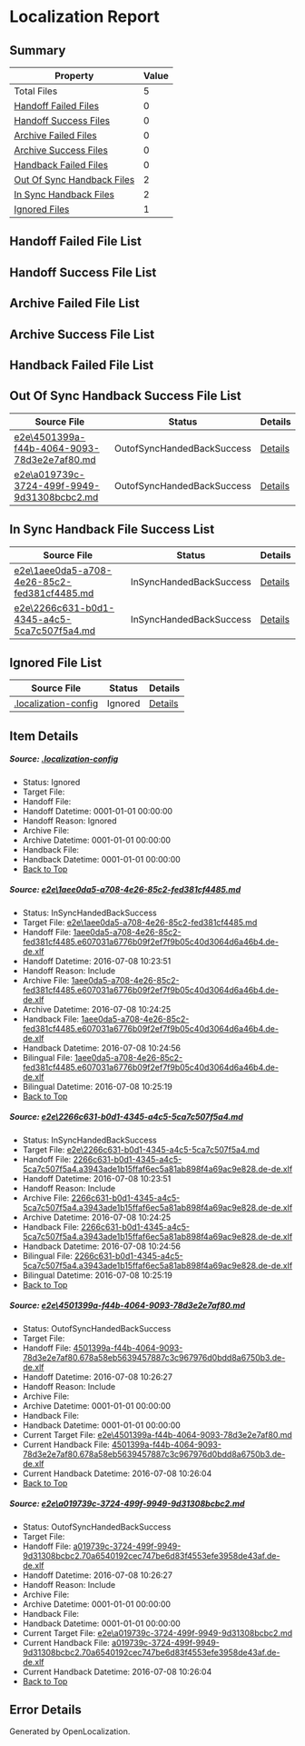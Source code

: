 # <a name='report-top'></a> Localization Report

## Summary
 Property | Value 
 -------- | ----- 
 Total Files | 5
[ Handoff Failed Files ](#handoff-failed-list)| 0
[ Handoff Success Files ](#handoff-success-list)| 0
[ Archive Failed Files ](#archive-failed-list)| 0
[ Archive Success Files ](#archive-success-list)| 0
[ Handback Failed Files ](#handback-failed-list)| 0
[ Out Of Sync Handback Files ](#outofsync-handback-success-list)| 2
[ In Sync Handback Files ](#insync-handback-success-list)| 2
[ Ignored Files ](#ignored-list)| 1

## <a name='handoff-failed-list'></a> Handoff Failed File List

## <a name='handoff-success-list'></a> Handoff Success File List

## <a name='archive-failed-list'></a> Archive Failed File List

## <a name='archive-success-list'></a> Archive Success File List

## <a name='handback-failed-list'></a> Handback Failed File List

## <a name='outofsync-handback-success-list'></a> Out Of Sync Handback Success File List
 Source File | Status | Details 
 ----------- | ------ | ------- 
 [e2e\4501399a-f44b-4064-9093-78d3e2e7af80.md](https://github.com/OpenLocalizationTestOrg/oltest/blob/a06e81507c20afef92e023a2b135dcb2da8c8967/e2e/4501399a-f44b-4064-9093-78d3e2e7af80.md) | OutofSyncHandedBackSuccess | [Details](#2e86209882afc47c001f149c5d7cebfae4e9fd023)
 [e2e\a019739c-3724-499f-9949-9d31308bcbc2.md](https://github.com/OpenLocalizationTestOrg/oltest/blob/a06e81507c20afef92e023a2b135dcb2da8c8967/e2e/a019739c-3724-499f-9949-9d31308bcbc2.md) | OutofSyncHandedBackSuccess | [Details](#7e624d111f8e9ba18c9b16737615267ff5ced6324)

## <a name='insync-handback-success-list'></a> In Sync Handback File Success List
 Source File | Status | Details 
 ----------- | ------ | ------- 
 [e2e\1aee0da5-a708-4e26-85c2-fed381cf4485.md](https://github.com/OpenLocalizationTestOrg/oltest/blob/7ab837e8c472b747716bfd0e55bb0d6a5b0fbe79/e2e/1aee0da5-a708-4e26-85c2-fed381cf4485.md) | InSyncHandedBackSuccess | [Details](#9778781c538e9ffab5465eeca8f8a794fccdb68a1)
 [e2e\2266c631-b0d1-4345-a4c5-5ca7c507f5a4.md](https://github.com/OpenLocalizationTestOrg/oltest/blob/7ab837e8c472b747716bfd0e55bb0d6a5b0fbe79/e2e/2266c631-b0d1-4345-a4c5-5ca7c507f5a4.md) | InSyncHandedBackSuccess | [Details](#cde9d68d09adee2fe8b0459691a1814675aecfb62)

## <a name='ignored-list'></a> Ignored File List
 Source File | Status | Details 
 ----------- | ------ | ------- 
 [.localization-config](https://github.com/OpenLocalizationTestOrg/oltest/blob/a06e81507c20afef92e023a2b135dcb2da8c8967/.localization-config) | Ignored | [Details](#3d4f252ac210baf56311d7e97dcc2db10974dbd20)

## Item Details
##### <a name='3d4f252ac210baf56311d7e97dcc2db10974dbd20'></a> Source: [.localization-config](https://github.com/OpenLocalizationTestOrg/oltest/blob/a06e81507c20afef92e023a2b135dcb2da8c8967/.localization-config)
* Status: Ignored
* Target File: 
* Handoff File: 
* Handoff Datetime: 0001-01-01 00:00:00
* Handoff Reason: Ignored
* Archive File: 
* Archive Datetime: 0001-01-01 00:00:00
* Handback File: 
* Handback Datetime: 0001-01-01 00:00:00
* [Back to Top](#report-top)

##### <a name='9778781c538e9ffab5465eeca8f8a794fccdb68a1'></a> Source: [e2e\1aee0da5-a708-4e26-85c2-fed381cf4485.md](https://github.com/OpenLocalizationTestOrg/oltest/blob/7ab837e8c472b747716bfd0e55bb0d6a5b0fbe79/e2e/1aee0da5-a708-4e26-85c2-fed381cf4485.md)
* Status: InSyncHandedBackSuccess
* Target File: [e2e\1aee0da5-a708-4e26-85c2-fed381cf4485.md](https://github.com/OpenLocalizationTestOrg/oltest-dede-fly/blob/c2536017b22bd93a173a0151b779073c71e2a33e/e2e/1aee0da5-a708-4e26-85c2-fed381cf4485.md)
* Handoff File: [1aee0da5-a708-4e26-85c2-fed381cf4485.e607031a6776b09f2ef7f9b05c40d3064d6a46b4.de-de.xlf](https://github.com/OpenLocalizationTestOrg/olhandoff-e2e/blob/660919daf88311a87631f01e527ee583a7962009/ol-handoff/OpenLocalizationTestOrg/oltest-dede-fly/ci/ht/1aee0da5-a708-4e26-85c2-fed381cf4485.e607031a6776b09f2ef7f9b05c40d3064d6a46b4.de-de.xlf)
* Handoff Datetime: 2016-07-08 10:23:51
* Handoff Reason: Include
* Archive File: [1aee0da5-a708-4e26-85c2-fed381cf4485.e607031a6776b09f2ef7f9b05c40d3064d6a46b4.de-de.xlf](https://github.com/OpenLocalizationTestOrg/olhandoff-e2e/blob/c4737f5882a80417f5cb3e11d935a5c2d0c7b9eb/ol-archive/OpenLocalizationTestOrg/oltest-dede-fly/ci/ht/1aee0da5-a708-4e26-85c2-fed381cf4485.e607031a6776b09f2ef7f9b05c40d3064d6a46b4.de-de.xlf)
* Archive Datetime: 2016-07-08 10:24:25
* Handback File: [1aee0da5-a708-4e26-85c2-fed381cf4485.e607031a6776b09f2ef7f9b05c40d3064d6a46b4.de-de.xlf](https://github.com/OpenLocalizationTestOrg/olhandback-e2e/blob/ee024daa096af585e68fc8adcfbbb6cd971f58a4/ol-handback/OpenLocalizationTestOrg/oltest-dede-fly/ci/ht/1aee0da5-a708-4e26-85c2-fed381cf4485.e607031a6776b09f2ef7f9b05c40d3064d6a46b4.de-de.xlf)
* Handback Datetime: 2016-07-08 10:24:56
* Bilingual File: [1aee0da5-a708-4e26-85c2-fed381cf4485.e607031a6776b09f2ef7f9b05c40d3064d6a46b4.de-de.xlf](https://github.com/OpenLocalizationTestOrg/olhandback-e2e/blob/ee024daa096af585e68fc8adcfbbb6cd971f58a4/ol-handback/OpenLocalizationTestOrg/oltest-dede-fly/ci/ht/1aee0da5-a708-4e26-85c2-fed381cf4485.e607031a6776b09f2ef7f9b05c40d3064d6a46b4.de-de.xlf)
* Bilingual Datetime: 2016-07-08 10:25:19
* [Back to Top](#report-top)

##### <a name='cde9d68d09adee2fe8b0459691a1814675aecfb62'></a> Source: [e2e\2266c631-b0d1-4345-a4c5-5ca7c507f5a4.md](https://github.com/OpenLocalizationTestOrg/oltest/blob/7ab837e8c472b747716bfd0e55bb0d6a5b0fbe79/e2e/2266c631-b0d1-4345-a4c5-5ca7c507f5a4.md)
* Status: InSyncHandedBackSuccess
* Target File: [e2e\2266c631-b0d1-4345-a4c5-5ca7c507f5a4.md](https://github.com/OpenLocalizationTestOrg/oltest-dede-fly/blob/c2536017b22bd93a173a0151b779073c71e2a33e/e2e/2266c631-b0d1-4345-a4c5-5ca7c507f5a4.md)
* Handoff File: [2266c631-b0d1-4345-a4c5-5ca7c507f5a4.a3943ade1b15ffaf6ec5a81ab898f4a69ac9e828.de-de.xlf](https://github.com/OpenLocalizationTestOrg/olhandoff-e2e/blob/660919daf88311a87631f01e527ee583a7962009/ol-handoff/OpenLocalizationTestOrg/oltest-dede-fly/ci/ht/2266c631-b0d1-4345-a4c5-5ca7c507f5a4.a3943ade1b15ffaf6ec5a81ab898f4a69ac9e828.de-de.xlf)
* Handoff Datetime: 2016-07-08 10:23:51
* Handoff Reason: Include
* Archive File: [2266c631-b0d1-4345-a4c5-5ca7c507f5a4.a3943ade1b15ffaf6ec5a81ab898f4a69ac9e828.de-de.xlf](https://github.com/OpenLocalizationTestOrg/olhandoff-e2e/blob/c4737f5882a80417f5cb3e11d935a5c2d0c7b9eb/ol-archive/OpenLocalizationTestOrg/oltest-dede-fly/ci/ht/2266c631-b0d1-4345-a4c5-5ca7c507f5a4.a3943ade1b15ffaf6ec5a81ab898f4a69ac9e828.de-de.xlf)
* Archive Datetime: 2016-07-08 10:24:25
* Handback File: [2266c631-b0d1-4345-a4c5-5ca7c507f5a4.a3943ade1b15ffaf6ec5a81ab898f4a69ac9e828.de-de.xlf](https://github.com/OpenLocalizationTestOrg/olhandback-e2e/blob/ee024daa096af585e68fc8adcfbbb6cd971f58a4/ol-handback/OpenLocalizationTestOrg/oltest-dede-fly/ci/ht/2266c631-b0d1-4345-a4c5-5ca7c507f5a4.a3943ade1b15ffaf6ec5a81ab898f4a69ac9e828.de-de.xlf)
* Handback Datetime: 2016-07-08 10:24:56
* Bilingual File: [2266c631-b0d1-4345-a4c5-5ca7c507f5a4.a3943ade1b15ffaf6ec5a81ab898f4a69ac9e828.de-de.xlf](https://github.com/OpenLocalizationTestOrg/olhandback-e2e/blob/ee024daa096af585e68fc8adcfbbb6cd971f58a4/ol-handback/OpenLocalizationTestOrg/oltest-dede-fly/ci/ht/2266c631-b0d1-4345-a4c5-5ca7c507f5a4.a3943ade1b15ffaf6ec5a81ab898f4a69ac9e828.de-de.xlf)
* Bilingual Datetime: 2016-07-08 10:25:19
* [Back to Top](#report-top)

##### <a name='2e86209882afc47c001f149c5d7cebfae4e9fd023'></a> Source: [e2e\4501399a-f44b-4064-9093-78d3e2e7af80.md](https://github.com/OpenLocalizationTestOrg/oltest/blob/a06e81507c20afef92e023a2b135dcb2da8c8967/e2e/4501399a-f44b-4064-9093-78d3e2e7af80.md)
* Status: OutofSyncHandedBackSuccess
* Target File: 
* Handoff File: [4501399a-f44b-4064-9093-78d3e2e7af80.678a58eb5639457887c3c967976d0bdd8a6750b3.de-de.xlf](https://github.com/OpenLocalizationTestOrg/olhandoff-e2e/blob/1efd9e797a1cd155f4ea8c0cfa578be8853d1660/ol-handoff/OpenLocalizationTestOrg/oltest-dede-fly/ci/ht/4501399a-f44b-4064-9093-78d3e2e7af80.678a58eb5639457887c3c967976d0bdd8a6750b3.de-de.xlf)
* Handoff Datetime: 2016-07-08 10:26:27
* Handoff Reason: Include
* Archive File: 
* Archive Datetime: 0001-01-01 00:00:00
* Handback File: 
* Handback Datetime: 0001-01-01 00:00:00
* Current Target File: [e2e\4501399a-f44b-4064-9093-78d3e2e7af80.md](https://github.com/OpenLocalizationTestOrg/oltest-dede-fly/blob/a5577812333c9f1336ec70f8a671f083713e9e9e/e2e/4501399a-f44b-4064-9093-78d3e2e7af80.md)
* Current Handback File: [4501399a-f44b-4064-9093-78d3e2e7af80.678a58eb5639457887c3c967976d0bdd8a6750b3.de-de.xlf](https://github.com/OpenLocalizationTestOrg/olhandback-e2e/blob/c3c46bba25858e6c999479201068ff09abaff0b7/ol-handback/OpenLocalizationTestOrg/oltest-dede-fly/ci/ht/4501399a-f44b-4064-9093-78d3e2e7af80.678a58eb5639457887c3c967976d0bdd8a6750b3.de-de.xlf)
* Current Handback Datetime: 2016-07-08 10:26:04
* [Back to Top](#report-top)

##### <a name='7e624d111f8e9ba18c9b16737615267ff5ced6324'></a> Source: [e2e\a019739c-3724-499f-9949-9d31308bcbc2.md](https://github.com/OpenLocalizationTestOrg/oltest/blob/a06e81507c20afef92e023a2b135dcb2da8c8967/e2e/a019739c-3724-499f-9949-9d31308bcbc2.md)
* Status: OutofSyncHandedBackSuccess
* Target File: 
* Handoff File: [a019739c-3724-499f-9949-9d31308bcbc2.70a6540192cec747be6d83f4553efe3958de43af.de-de.xlf](https://github.com/OpenLocalizationTestOrg/olhandoff-e2e/blob/1efd9e797a1cd155f4ea8c0cfa578be8853d1660/ol-handoff/OpenLocalizationTestOrg/oltest-dede-fly/ci/ht/a019739c-3724-499f-9949-9d31308bcbc2.70a6540192cec747be6d83f4553efe3958de43af.de-de.xlf)
* Handoff Datetime: 2016-07-08 10:26:27
* Handoff Reason: Include
* Archive File: 
* Archive Datetime: 0001-01-01 00:00:00
* Handback File: 
* Handback Datetime: 0001-01-01 00:00:00
* Current Target File: [e2e\a019739c-3724-499f-9949-9d31308bcbc2.md](https://github.com/OpenLocalizationTestOrg/oltest-dede-fly/blob/a5577812333c9f1336ec70f8a671f083713e9e9e/e2e/a019739c-3724-499f-9949-9d31308bcbc2.md)
* Current Handback File: [a019739c-3724-499f-9949-9d31308bcbc2.70a6540192cec747be6d83f4553efe3958de43af.de-de.xlf](https://github.com/OpenLocalizationTestOrg/olhandback-e2e/blob/c3c46bba25858e6c999479201068ff09abaff0b7/ol-handback/OpenLocalizationTestOrg/oltest-dede-fly/ci/ht/a019739c-3724-499f-9949-9d31308bcbc2.70a6540192cec747be6d83f4553efe3958de43af.de-de.xlf)
* Current Handback Datetime: 2016-07-08 10:26:04
* [Back to Top](#report-top)


## Error Details

Generated by OpenLocalization.
